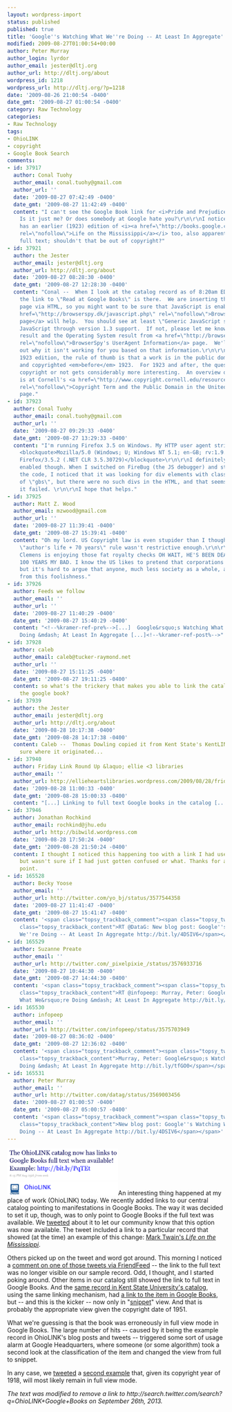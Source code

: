 ```yaml
---
layout: wordpress-import
status: published
published: true
title: 'Google''s Watching What We''re Doing -- At Least In Aggregate'
modified: 2009-08-27T01:00:54+00:00
author: Peter Murray
author_login: lyrdor
author_email: jester@dltj.org
author_url: http://dltj.org/about
wordpress_id: 1218
wordpress_url: http://dltj.org/?p=1218
date: '2009-08-26 21:00:54 -0400'
date_gmt: '2009-08-27 01:00:54 -0400'
category: Raw Technology
categories:
- Raw Technology
tags:
- OhioLINK
- copyright
- Google Book Search
comments:
- id: 37917
  author: Conal Tuohy
  author_email: conal.tuohy@gmail.com
  author_url: ''
  date: '2009-08-27 07:42:49 -0400'
  date_gmt: '2009-08-27 11:42:49 -0400'
  content: "I can't see the Google Book link for <i>Pride and Prejudice</i> either!
    Is it just me? Or does somebody at Google hate you?\r\n\r\nI noticed that Google
    has an earlier (1923) edition of <i><a href=\"http://books.google.com/books?id=F49lAAAAMAAJ&amp;source=gbs_book_other_versions_r&amp;cad=7\"
    rel=\"nofollow\">Life on the Mississippi</a></i> too, also apparently without
    full text; shouldn't that be out of copyright?"
- id: 37921
  author: the Jester
  author_email: jester@dltj.org
  author_url: http://dltj.org/about
  date: '2009-08-27 08:28:30 -0400'
  date_gmt: '2009-08-27 12:28:30 -0400'
  content: "Conal --  When I look at the catalog record as of 8:20am EDT this morning,
    the link to \"Read at Google Books\" is there.  We are inserting this into the
    page via HTML, so you might want to be sure that JavaScript is enabled.  The <a
    href=\"http://browserspy.dk/javascript.php\" rel=\"nofollow\">BrowserSpy JavaScript
    page</a> will help.  You should see at least \"Generic JavaScript support\" and
    JavaScript through version 1.3 support.  If not, please let me know the UserAgent
    result and the Operating System result from <a href=\"http://browserspy.dk/useragent.php\"
    rel=\"nofollow\">BrowserSpy's UserAgent Information</a> page.  We'll try to sort
    out why it isn't working for you based on that information.\r\n\r\nRegarding the
    1923 edition, the rule of thumb is that a work is in the public domain if published
    and copyrighted <em>before</em> 1923.  For 1923 and after, the question of in
    copyright or not gets considerably more interesting.  An overview of the complexity
    is at Cornell's <a href=\"http://www.copyright.cornell.edu/resources/publicdomain.cfm\"
    rel=\"nofollow\">Copyright Term and the Public Domain in the United States</a>
    page."
- id: 37923
  author: Conal Tuohy
  author_email: conal.tuohy@gmail.com
  author_url: ''
  date: '2009-08-27 09:29:33 -0400'
  date_gmt: '2009-08-27 13:29:33 -0400'
  content: "I'm running Firefox 3.5 on Windows. My HTTP user agent string is:\r\n
    <blockquote>Mozilla/5.0 (Windows; U; Windows NT 5.1; en-GB; rv:1.9.1.2) Gecko/20090729
    Firefox/3.5.2 (.NET CLR 3.5.30729)</blockquote>\r\n\r\nI definitely have Javascript
    enabled though. When I switched on FireBug (the JS debugger) and stepped through
    the code, I noticed that it was looking for div elements with class attributes
    of \"gbs\", but there were no such divs in the HTML, and that seems to be why
    it failed. \r\n\r\nI hope that helps."
- id: 37925
  author: Matt Z. Wood
  author_email: mzwood@gmail.com
  author_url: ''
  date: '2009-08-27 11:39:41 -0400'
  date_gmt: '2009-08-27 15:39:41 -0400'
  content: "Oh my lord. US Copyright law is even stupider than I thought. As if the
    \"author's life + 70 years\" rule wasn't restrictive enough.\r\n\r\nI bet Sam
    Clemens is enjoying those fat royalty checks OH WAIT, HE'S BEEN DEAD FOR ALMOST
    100 YEARS MY BAD. I know the US likes to pretend that corporations are people,
    but it's hard to argue that anyone, much less society as a whole, actually benefits
    from this foolishness."
- id: 37926
  author: Feeds we follow
  author_email: ''
  author_url: ''
  date: '2009-08-27 11:40:29 -0400'
  date_gmt: '2009-08-27 15:40:29 -0400'
  content: "<!--%kramer-ref-pre%-->[...]  Google&rsquo;s Watching What We&rsquo;re
    Doing &mdash; At Least In Aggregate [...]<!--%kramer-ref-post%-->"
- id: 37928
  author: caleb
  author_email: caleb@tucker-raymond.net
  author_url: ''
  date: '2009-08-27 15:11:25 -0400'
  date_gmt: '2009-08-27 19:11:25 -0400'
  content: so what's the trickery that makes you able to link the catalog record with
    the google book?
- id: 37939
  author: the Jester
  author_email: jester@dltj.org
  author_url: http://dltj.org/about
  date: '2009-08-28 10:17:38 -0400'
  date_gmt: '2009-08-28 14:17:38 -0400'
  content: Caleb --  Thomas Dowling copied it from Kent State's KentLINK.  I'm not
    sure where it originated...
- id: 37940
  author: Friday Link Round Up &laquo; ellie <3 libraries
  author_email: ''
  author_url: http://ellieheartslibraries.wordpress.com/2009/08/28/friday-link-round-up-66/
  date: '2009-08-28 11:00:33 -0400'
  date_gmt: '2009-08-28 15:00:33 -0400'
  content: "[...] Linking to full text Google books in the catalog [...]"
- id: 37946
  author: Jonathan Rochkind
  author_email: rochkind@jhu.edu
  author_url: http://bibwild.wordpress.com
  date: '2009-08-28 17:50:24 -0400'
  date_gmt: '2009-08-28 21:50:24 -0400'
  content: I thought I noticed this happening too with a link I had used as an example,
    but wasn't sure if I had just gotten confused or what. Thanks for another data
    point.
- id: 165528
  author: Becky Yoose
  author_email: ''
  author_url: http://twitter.com/yo_bj/status/3577544358
  date: '2009-08-27 11:41:47 -0400'
  date_gmt: '2009-08-27 15:41:47 -0400'
  content: '<span class="topsy_trackback_comment"><span class="topsy_twitter_username"><span
    class="topsy_trackback_content">RT @DataG: New blog post: Google''s Watching What
    We''re Doing -- At Least In Aggregate http://bit.ly/4DSIV6</span></span>'
- id: 165529
  author: Suzanne Preate
  author_email: ''
  author_url: http://twitter.com/_pixelpixie_/status/3576933716
  date: '2009-08-27 10:44:30 -0400'
  date_gmt: '2009-08-27 14:44:30 -0400'
  content: '<span class="topsy_trackback_comment"><span class="topsy_twitter_username"><span
    class="topsy_trackback_content">RT @infopeep: Murray, Peter: Google&rsquo;s Watching
    What We&rsquo;re Doing &mdash; At Least In Aggregate http://bit.ly/tfGO0</span></span>'
- id: 165530
  author: infopeep
  author_email: ''
  author_url: http://twitter.com/infopeep/status/3575703949
  date: '2009-08-27 08:36:02 -0400'
  date_gmt: '2009-08-27 12:36:02 -0400'
  content: '<span class="topsy_trackback_comment"><span class="topsy_twitter_username"><span
    class="topsy_trackback_content">Murray, Peter: Google&rsquo;s Watching What We&rsquo;re
    Doing &mdash; At Least In Aggregate http://bit.ly/tfGO0</span></span>'
- id: 165531
  author: Peter Murray
  author_email: ''
  author_url: http://twitter.com/datag/status/3569003456
  date: '2009-08-27 01:00:57 -0400'
  date_gmt: '2009-08-27 05:00:57 -0400'
  content: '<span class="topsy_trackback_comment"><span class="topsy_twitter_username"><span
    class="topsy_trackback_content">New blog post: Google''s Watching What We''re
    Doing -- At Least In Aggregate http://bit.ly/4DSIV6</span></span>'
---
```

<p><a href="http://twitter.com/OhioLINK/status/3543738573" title="http://twitter.com/OhioLINK/status/3543738573"><img src="/assets/images/2009/08/The-OhioLINK-catalog-now-h-..._1251334585177.png" alt="OhioLINK Tweet for Adding Google Books links in the Central Catalog" title="OhioLINK Tweet for Adding Google Books links in the Central Catalog" width="257" height="108" class="alignright size-full wp-image-1222" /></a>An interesting thing happened at my place of work (OhioLINK) today.  We recently added links to our central catalog pointing to manifestations in Google Books.  The way it was decided to set it up, though, was to only point to Google Books if the full text was available.  We <a href="http://twitter.com/OhioLINK/status/3543738573" title="@OhioLINK tweet on our addition of Google Books links in the central catalog">tweeted</a> about it to let our community know that this option was now available.  The tweet included a link to a particular record that showed (at the time) an example of this change:  <a href="http://olc1.ohiolink.edu/record=b11085401~S0" title="OhioLINK Central catalog record for Mark Twain's Life on the Mississippi">Mark Twain's <i>Life on the Mississippi</i></a>.</p>
<p>Others <span class="removed_link" title="http://search.twitter.com/search?q=OhioLINK+Google+Books">picked up on the tweet</span> and word got around.  This morning I noticed a <a href="http://friendfeed.com/glenhorton/4cbd481f/rt-ohiolink-catalog-now-has-links-to-google" title="RT @OhioLINK: The OhioLINK catalog now has links... - Glen Horton - FriendFeed">comment on one of those tweets via FriendFeed</a> -- the link to the full text was no longer visible on our sample record.  Odd, I thought, and I started poking around.  Other items in our catalog still showed the link to full text in Google Books.  And the <a href="http://kentlink.kent.edu/record=b1991301~S1" title="KentLINK catalog link for Mark Twain's Life on the Mississippi">same record in Kent State University's catalog</a>, using the same linking mechanism, had <a href="http://books.google.com/books?id=vDuwAAAAIAAJ&amp;source=gbs_ViewAPI" title="Life on the Mississippi - Google Books">a link to the item in Google Books</a>, but -- and this is the kicker -- now only in "<a href="http://books.google.com/googlebooks/screenshots.html#snippetview" title="Google Books documentation for snippet view">snippet</a>" view.  And that is probably the appropriate view given the copyright date of 1951.</p>
<p>What we're guessing is that the book was erroneously in full view mode in Google Books.  The large number of hits -- caused by it being the example record in OhioLINK's blog posts and tweets -- triggered some sort of usage alarm at Google Headquarters, where someone (or some algorithm) took a second look at the classification of the item and changed the view from full to snippet.</p>
<p>In any case, we <a href="http://twitter.com/OhioLINK/statuses/3556319026" title="@OhioLINK tweet for updated example link">tweeted</a> a <a href="http://olc1.ohiolink.edu/record=b10623621~S0" title="OhioLINK catalog link for Jane Austen's Pride and Prejudice">second example</a> that, given its copyright year of 1918, will most likely remain in full view mode.
<p style="padding:0;margin:0;font-style:italic;" class="removed_link">The text was modified to remove a link to http://search.twitter.com/search?q=OhioLINK+Google+Books on September 26th, 2013.</p>
